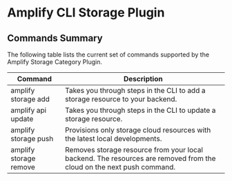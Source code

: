 # Amplify CLI Storage Plugin

## Commands Summary

The following table lists the current set of commands supported by the Amplify Storage Category Plugin.

| Command              | Description |
| --- | --- |
| amplify storage add | Takes you through steps in the CLI to add a storage resource to your backend.   |
| amplify api update | Takes you through steps in the CLI to update a storage resource.  |
| amplify storage push | Provisions only storage cloud resources with the latest local developments.  |
| amplify storage remove | Removes storage resource from your local backend. The resources are removed from the cloud on the next push command. |
